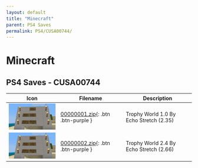 ```yaml
---
layout: default
title: "Minecraft"
parent: PS4 Saves
permalink: PS4/CUSA00744/
---
```

# Minecraft

## PS4 Saves - CUSA00744

| Icon | Filename | Description |
|------|----------|-------------|
| ![Minecraft](icon0.png) | [00000001.zip](00000001.zip){: .btn .btn-purple } | Trophy World 1.0 By Echo Stretch (2.35) |
| ![Minecraft](icon0.png) | [00000002.zip](00000002.zip){: .btn .btn-purple } | Trophy World 2.4 By Echo Stretch (2.66) |
